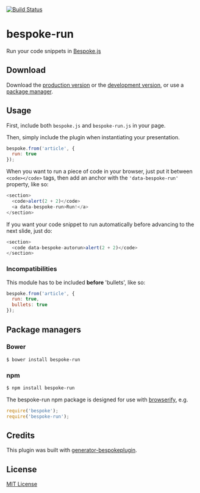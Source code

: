 [![Build Status](https://secure.travis-ci.org/mcollina/bespoke-run.png?branch=master)](https://travis-ci.org/mcollina/bespoke-run)

# bespoke-run

Run your code snippets in [Bespoke.js](http://markdalgleish.com/projects/bespoke.js)

## Download

Download the [production version][min] or the [development version][max], or use a [package manager](#package-managers).

[min]: https://raw.github.com/mcollina/bespoke-run/master/dist/bespoke-run.min.js
[max]: https://raw.github.com/mcollina/bespoke-run/master/dist/bespoke-run.js

## Usage

First, include both `bespoke.js` and `bespoke-run.js` in your page.

Then, simply include the plugin when instantiating your presentation.

```js
bespoke.from('article', {
  run: true
});
```

When you want to run a piece of code in your browser, just put it
between `<code></code>` tags, then add an anchor with the
`'data-bespoke-run'` property, like so:

```javascript
<section>
  <code>alert(2 + 2)</code>
  <a data-bespoke-run>Run!</a>
</section>
```

If you want your code snippet to run automatically before advancing to
the next slide, just do:

```javascript
<section>
  <code data-bespoke-autorun>alert(2 + 2)</code>
</section>
```

### Incompatibilities

This module has to be included __before__ 'bullets', like so:
```javascript
bespoke.from('article', {
  run: true,
  bullets: true
});
```

## Package managers

### Bower

```bash
$ bower install bespoke-run
```

### npm

```bash
$ npm install bespoke-run
```

The bespoke-run npm package is designed for use with [browserify](http://browserify.org/), e.g.

```js
require('bespoke');
require('bespoke-run');
```

## Credits

This plugin was built with [generator-bespokeplugin](https://github.com/markdalgleish/generator-bespokeplugin).

## License

[MIT License](http://en.wikipedia.org/wiki/MIT_License)
